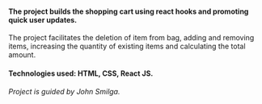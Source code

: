 #### The project builds the shopping cart using react hooks and promoting quick user updates.

The project facilitates the deletion of item from bag, adding and removing items, increasing the quantity of existing items and calculating the total amount.

#### Technologies used: HTML, CSS, React JS.

###### Project is guided by John Smilga.
